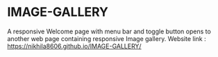 # IMAGE-GALLERY
A  responsive Welcome page with menu bar and toggle button opens to another web page containing responsive Image gallery.
Website link : https://nikhila8606.github.io/IMAGE-GALLERY/
